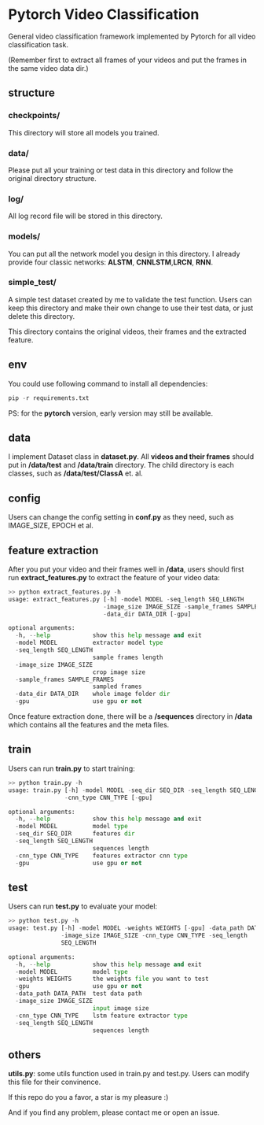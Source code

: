 # Pytorch Video Classification
General video classification framework implemented by Pytorch for all video classification task.

(Remember first to extract all frames of your videos and put the frames in the same video data dir.)

## structure

### checkpoints/

This directory will store all models you trained.

### data/

Please put all your training or test data in this directory and follow the original directory structure.

### log/

All log record file will be stored in this directory.

### models/

You can put all the network model you design in this directory. I already provide four classic networks: **ALSTM**, **CNNLSTM**,**LRCN**, **RNN**.

### simple_test/

A simple test dataset created by me to validate the test function. Users can keep this directory and make their own change to use their test data, or just delete this directory.

This directory contains the original videos, their frames and the extracted feature.

## env

You could use following command to install all dependencies:

```python
pip -r requirements.txt
```

PS: for the **pytorch** version, early version may still be available.

## data

I implement Dataset class in **dataset.py**. All **videos and their frames** should put in **/data/test** and **/data/train** directory.  The child directory is each classes, such as **/data/test/ClassA** et. al.

## config

Users can change the config setting in **conf.py** as they need, such as IMAGE_SIZE, EPOCH et al.

## feature extraction

After you put your video and their frames well in **/data**, users should first run **extract_features.py** to extract the feature of your video data:

```python
>> python extract_features.py -h
usage: extract_features.py [-h] -model MODEL -seq_length SEQ_LENGTH
                           -image_size IMAGE_SIZE -sample_frames SAMPLE_FRAMES
                           -data_dir DATA_DIR [-gpu]

optional arguments:
  -h, --help            show this help message and exit
  -model MODEL          extractor model type
  -seq_length SEQ_LENGTH
                        sample frames length
  -image_size IMAGE_SIZE
                        crop image size
  -sample_frames SAMPLE_FRAMES
                        sampled frames
  -data_dir DATA_DIR    whole image folder dir
  -gpu                  use gpu or not
```

Once feature extraction done, there will be a **/sequences** directory in **/data** which contains all the features and the meta files.

## train

Users can run **train.py** to start training:

```python
>> python train.py -h
usage: train.py [-h] -model MODEL -seq_dir SEQ_DIR -seq_length SEQ_LENGTH
                -cnn_type CNN_TYPE [-gpu]

optional arguments:
  -h, --help            show this help message and exit
  -model MODEL          model type
  -seq_dir SEQ_DIR      features dir
  -seq_length SEQ_LENGTH
                        sequences length
  -cnn_type CNN_TYPE    features extractor cnn type
  -gpu                  use gpu or not
```

## test

Users can run **test.py** to evaluate your model:

```python
>> python test.py -h
usage: test.py [-h] -model MODEL -weights WEIGHTS [-gpu] -data_path DATA_PATH
               -image_size IMAGE_SIZE -cnn_type CNN_TYPE -seq_length
               SEQ_LENGTH

optional arguments:
  -h, --help            show this help message and exit
  -model MODEL          model type
  -weights WEIGHTS      the weights file you want to test
  -gpu                  use gpu or not
  -data_path DATA_PATH  test data path
  -image_size IMAGE_SIZE
                        input image size
  -cnn_type CNN_TYPE    lstm feature extractor type
  -seq_length SEQ_LENGTH
                        sequences length
```



## others

**utils.py**: some utils function used in train.py and test.py. Users can modify this file for their convinence.



If this repo do you a favor, a star is my pleasure :)

And if you find any problem, please contact me or open an issue.
